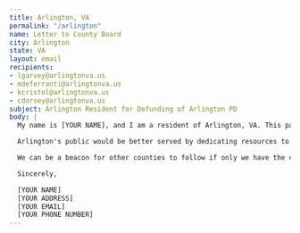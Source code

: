 ```yaml
---
title: Arlington, VA
permalink: "/arlington"
name: Letter to County Board
city: Arlington
state: VA
layout: email
recipients:
- lgarvey@arlingtonva.us
- mdeferranti@arlingtonva.us
- kcristol@arlingtonva.us
- cdorsey@arlingtonva.us
subject: Arlington Resident for Defunding of Arlington PD
body: |
  My name is [YOUR NAME], and I am a resident of Arlington, VA. This past week, our nation has been gripped by protests calling for rapid and meaningful reevaluation of the role of policing in our communities and an end to racism and anti-Blackness. Our county recently withdrew police presence from DC, and is re-evaluating our mutual aid obligations to the city, but that is not enough.

  Arlington's public would be better served by dedicating resources to addressing homelessness, strengthening mental health resources, increasing affordable housing, and other community services. I call on you to meaningfully restrict the Arlington PD budget and instead use those extraordinary resources for programs that are much more effective at promoting safety and social equity than policing and incarceration.

  We can be a beacon for other counties to follow if only we have the courage to change. Can I count on you to consider an alternative budget that puts a focus on social service programs?

  Sincerely,

  [YOUR NAME]
  [YOUR ADDRESS]
  [YOUR EMAIL]
  [YOUR PHONE NUMBER]
---
```



